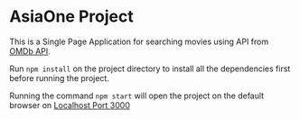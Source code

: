 # AsiaOne Project

This is a Single Page Application for searching movies using API from [OMDb API](http://www.omdbapi.com). 

Run `npm install` on the project directory to install all the dependencies first before running the project.

Running the command `npm start` will open the project on the default browser on [Localhost Port 3000](http://localhost:3000)